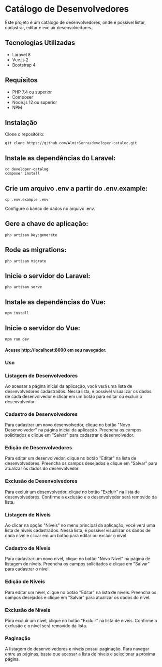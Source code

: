 # Catálogo de Desenvolvedores

Este projeto é um catálogo de desenvolvedores, onde é possível listar, cadastrar, editar e excluir desenvolvedores.

## Tecnologias Utilizadas
* Laravel 8
* Vue.js 2
* Bootstrap 4

## Requisitos
* PHP 7.4 ou superior
* Composer
* Node.js 12 ou superior
* NPM


## Instalação

Clone o repositório:
```
git clone https://github.com/AlmirSerra/developer-catalog.git
```

## Instale as dependências do Laravel:
```
cd developer-catalog
composer install
```

## Crie um arquivo .env a partir do .env.example:
```
cp .env.example .env
```

Configure o banco de dados no arquivo .env.

## Gere a chave de aplicação:
```
php artisan key:generate
```

## Rode as migrations:
```
php artisan migrate
```

## Inicie o servidor do Laravel:
```
php artisan serve
```

## Instale as dependências do Vue:
```
npm install
```

## Inicie o servidor do Vue:
```
npm run dev
```
#### Acesse http://localhost:8000 em seu navegador.
### Uso
### Listagem de Desenvolvedores

Ao acessar a página inicial da aplicação, você verá uma lista de desenvolvedores cadastrados. Nessa lista, é possível visualizar os dados de cada desenvolvedor e clicar em um botão para editar ou excluir o desenvolvedor.

### Cadastro de Desenvolvedores
Para cadastrar um novo desenvolvedor, clique no botão "Novo Desenvolvedor" na página inicial da aplicação. Preencha os campos solicitados e clique em "Salvar" para cadastrar o desenvolvedor.

### Edição de Desenvolvedores
Para editar um desenvolvedor, clique no botão "Editar" na lista de desenvolvedores. Preencha os campos desejados e clique em "Salvar" para atualizar os dados do desenvolvedor.

### Exclusão de Desenvolvedores
Para excluir um desenvolvedor, clique no botão "Excluir" na lista de desenvolvedores. Confirme a exclusão e o desenvolvedor será removido da lista.

### Listagem de Níveis
Ao clicar na opção "Níveis" no menu principal da aplicação, você verá uma lista de níveis cadastrados. Nessa lista, é possível visualizar os dados de cada nível e clicar em um botão para editar ou excluir o nível.

### Cadastro de Níveis
Para cadastrar um novo nível, clique no botão "Novo Nível" na página de listagem de níveis. Preencha os campos solicitados e clique em "Salvar" para cadastrar o nível.

### Edição de Níveis
Para editar um nível, clique no botão "Editar" na lista de níveis. Preencha os campos desejados e clique em "Salvar" para atualizar os dados do nível.

### Exclusão de Níveis
Para excluir um nível, clique no botão "Excluir" na lista de níveis. Confirme a exclusão e o nível será removido da lista.

### Paginação
A listagem de desenvolvedores e níveis possui paginação. Para navegar entre as páginas, basta que acessar a lista de níveis e selecionar a próxima página.
